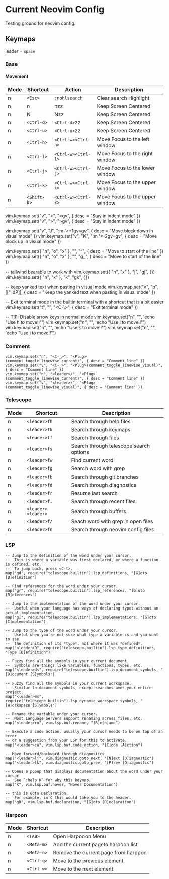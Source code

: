 # Current Neovim Config

Testing ground for neovim config.

## Keymaps

leader = `space`

### Base

#### Movement

|Mode|Shortcut|Action|Description|
|----|--------|------|-----------|
|n| `<Esc>`| `:nohlsearch`|Clear search Highlight|
|n| n | nzz| Keep Screen Centered|
|n| N | Nzz| Keep Screen Centered|
|n| `<Ctrl-d>`| `<Ctrl-d>`zz| Keep Screen Centered|
|n| `<Ctrl-u>`| `<Ctrl-u>`zz| Keep Screen Centered|
|n| `<Ctrl-h>`| `<Ctrl-w><Ctrl-h>`| Move Focus to the left window|
|n| `<Ctrl-l>`| `<Ctrl-w><Ctrl-l>`| Move Focus to the right window|
|n| `<Ctrl-j>`| `<Ctrl-w><Ctrl-j>`| Move Focus to the lower window|
|n| `<Ctrl-k>`| `<Ctrl-w><Ctrl-k>`| Move Focus to the upper window|
|n| `<Shift-k>`| `<Ctrl-w><Ctrl-k>`| Move Focus to the upper window|

vim.keymap.set("v", "<", "<gv", { desc = "Stay in indent mode" })
vim.keymap.set("v", ">", ">gv", { desc = "Stay in indent mode" })

vim.keymap.set("v", "J", ":m '>+1<CR>gv=gv", { desc = "Move block down in visual mode" })
vim.keymap.set("v", "K", ":m '<-2<CR>gv=gv", { desc = "Move block up in visual mode" })

vim.keymap.set({ "n", "o", "x" }, "<s-h>", "^", { desc = "Move to start of the line" })
vim.keymap.set({ "n", "o", "x" }, "<s-l>", "g_", { desc = "Move to start of the line" })

-- tailwind bearable to work with
vim.keymap.set({ "n", "x" }, "j", "gj", {})
vim.keymap.set({ "n", "x" }, "k", "gk", {})

-- keep yanked text when pasting in visual mode
vim.keymap.set("v", "p", [["_dP]], { desc = "Keep the yanked text when pasting in visual  mode" })

-- Exit terminal mode in the builtin terminal with a shortcut that is a bit easier
vim.keymap.set("t", "<Esc><Esc>", "<C-\\><C-n>", { desc = "Exit terminal mode" })

-- TIP: Disable arrow keys in normal mode
vim.keymap.set("n", "<left>", '<cmd>echo "Use h to move!!"<CR>')
vim.keymap.set("n", "<right>", '<cmd>echo "Use l to move!!"<CR>')
vim.keymap.set("n", "<up>", '<cmd>echo "Use k to move!!"<CR>')
vim.keymap.set("n", "<down>", '<cmd>echo "Use j to move!!"<CR>')

### Comment

    vim.keymap.set("n", "<C-_>", "<Plug>(comment_toggle_linewise_current)", { desc = "Comment line" })
    vim.keymap.set("v", "<C-_>", "<Plug>(comment_toggle_linewise_visual)", { desc = "Comment line" })
    vim.keymap.set("n", "<leader>/", "<Plug>(comment_toggle_linewise_current)", { desc = "Comment line" })
    vim.keymap.set("v", "<leader>/", "<Plug>(comment_toggle_linewise_visual)", { desc = "Comment line" })

### Telescope

|Mode|Shortcut|Description|
|----|--------|-----------|
|n| `<leader>fh` | Search through help files |
|n| `<leader>fk` | Search through keymaps |
|n| `<leader>ff` | Search through files |
|n| `<leader>fs` | Search through telescope search options |
|n| `<leader>fw` | Find current word |
|n| `<leader>fg` | Search word with grep |
|n| `<leader>fb` | Search through git branches |
|n| `<leader>fd` | Search through diagnostics |
|n| `<leader>fr` | Resume last search |
|n| `<leader>f.` | Search through recent files |
|n| `<leader><leader>` | Search through buffers |
|n| `<leader>f/` | Seach word with grep in open files |
|n| `<leader>fn` | Search through neovim config files |

### LSP

    -- Jump to the definition of the word under your cursor.
    --  This is where a variable was first declared, or where a function is defined, etc.
    --  To jump back, press <C-t>.
    map("gd", require("telescope.builtin").lsp_definitions, "[G]oto [D]efinition")

    -- Find references for the word under your cursor.
    map("gr", require("telescope.builtin").lsp_references, "[G]oto [R]eferences")

    -- Jump to the implementation of the word under your cursor.
    --  Useful when your language has ways of declaring types without an actual implementation.
    map("gI", require("telescope.builtin").lsp_implementations, "[G]oto [I]mplementation")

    -- Jump to the type of the word under your cursor.
    --  Useful when you're not sure what type a variable is and you want to see
    --  the definition of its *type*, not where it was *defined*.
    map("<leader>D", require("telescope.builtin").lsp_type_definitions, "Type [D]efinition")

    -- Fuzzy find all the symbols in your current document.
    --  Symbols are things like variables, functions, types, etc.
    map("<leader>ds", require("telescope.builtin").lsp_document_symbols, "[D]ocument [S]ymbols")

    -- Fuzzy find all the symbols in your current workspace.
    --  Similar to document symbols, except searches over your entire project.
    map("<leader>ws", require("telescope.builtin").lsp_dynamic_workspace_symbols, "[W]orkspace [S]ymbols")

    -- Rename the variable under your cursor.
    --  Most Language Servers support renaming across files, etc.
    map("<leader>rn", vim.lsp.buf.rename, "[R]e[n]ame")

    -- Execute a code action, usually your cursor needs to be on top of an error
    -- or a suggestion from your LSP for this to activate.
    map("<leader>ca", vim.lsp.buf.code_action, "[C]ode [A]ction")

    -- Move forward/backward through diagnostics
    map("<leader>lj", vim.diagnostic.goto_next, "[N]ext [D]iagnostic")
    map("<leader>lk", vim.diagnostic.goto_prev, "[P]rev [D]iagnostic")

    -- Opens a popup that displays documentation about the word under your cursor
    --  See `:help K` for why this keymap.
    map("K", vim.lsp.buf.hover, "Hover Documentation")

    -- this is Goto Declaration.
    --  For example, in C this would take you to the header.
    map("gD", vim.lsp.buf.declaration, "[G]oto [D]eclaration")

### Harpoon

|Mode|Shortcut|Description|
|----|--------|-----------|
|n| `<TAB>` | Open Harpooon Menu|
|n| `<Meta-m>`|Add the current pageto harpoon list|
|n| `<Meta-n>`| Remove the current page from harppon|
|n| `<Ctrl-q>`| Move to the previous element|
|n| `<Ctrl-w>`| Move to the next element|
